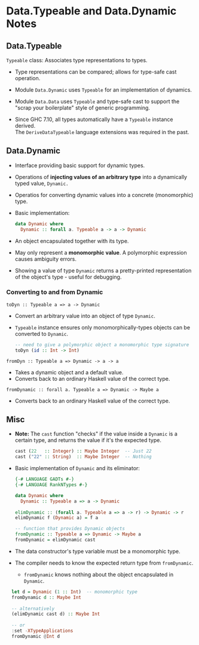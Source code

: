 # Data.Typeable and Data.Dynamic Notes

## Data.Typeable 

`Typeable` class: Associates type representations to types.

- Type representations can be compared; allows for type-safe cast operation.
- Module `Data.Dynamic` uses `Typeable` for an implementation of dynamics.
- Module `Data.Data` uses `Typeable` and type-safe cast to support the 
  "scrap your boilerplate" style of generic programming.

- Since GHC 7.10, all types automatically have a `Typeable` instance derived.<br>
  The `DeriveDataTypeable` language extensions was required in the past.

## Data.Dynamic

- Interface providing basic support for dynamic types.
- Operations of **injecting values of an arbitrary type** into a dynamically 
  typed value, `Dynamic.`
- Operatios for converting dynamic values into a concrete (monomorphic) type.

- Basic implementation:

  ```haskell
  data Dynamic where 
    Dynamic :: forall a. Typeable a -> a -> Dynamic
  ```

- An object encapsulated together with its type.

- May only represent a **monomorphic value**. A polymorphic expression causes 
  ambiguity errors.

- Showing a value of type `Dynamic` returns a pretty-printed representation of 
  the object's type - useful for debugging.

### Converting to and from Dynamic

`toDyn :: Typeable a => a -> Dynamic`
- Convert an arbitrary value into an object of type `Dynamic`.
- `Typeable` instance ensures only monomorphically-types objects can be 
  converted to `Dynamic`.
  
  ```haskell 
  -- need to give a polymorphic object a monomorphic type signature
  toDyn (id :: Int -> Int)
  ```

`fromDyn :: Typeable a => Dynamic -> a -> a`
- Takes a dynamic object and a default value.
- Converts back to an ordinary Haskell value of the correct type.

`fromDynamic :: forall a. Typeable a => Dynamic -> Maybe a`
- Converts back to an ordinary Haskell value of the correct type.

## Misc

- **Note:** The `cast` function "checks" if the value inside a `Dynamic` 
  is a certain type, and returns the value if it's the expected type.

  ```haskell 
  cast (22   :: Integer) :: Maybe Integer  -- Just 22
  cast ("22" :: String)  :: Maybe Integer  -- Nothing
  ```

- Basic implementation of `Dynamic` and its eliminator:

  ```haskell
  {-# LANGUAGE GADTs #-}
  {-# LANGUAGE RankNTypes #-}
  
  data Dynamic where 
    Dynamic :: Typeable a => a -> Dynamic
    
  elimDynamic :: (forall a. Typeable a => a -> r) -> Dynamic -> r
  elimDynamic f (Dynamic a) = f a
  
  -- function that provides Dynamic objects
  fromDynamic :: Typeable a => Dynamic -> Maybe a
  fromDynamic = elimDynamic cast
  ```

- The data constructor's type variable must be a monomorphic type.
- The compiler needs to know the expected return type from 
  `fromDynamic`.
  - `fromDynamic` knows nothing about the object encapsulated in `Dynamic`.

```haskell 
  let d = Dynamic (1 :: Int)  -- monomorphic type 
  fromDynamic d :: Maybe Int
  
  -- alternatively
  (elimDynamic cast d) :: Maybe Int 
  
  -- or 
  :set -XTypeApplications
  fromDynamic @Int d
  ```
